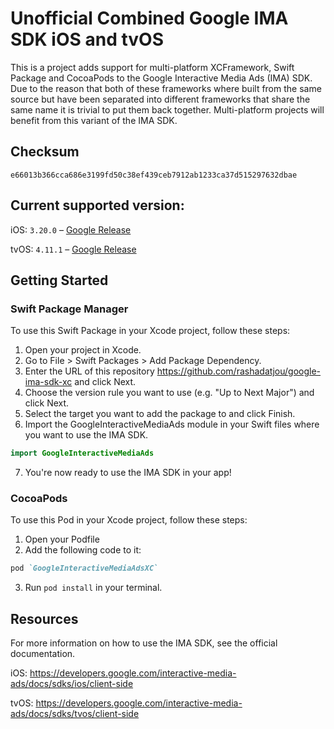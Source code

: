 # Unofficial Combined Google IMA SDK iOS and tvOS

This is a project adds support for multi-platform XCFramework, Swift Package and CocoaPods to the Google Interactive Media Ads (IMA) SDK. Due to the reason that both of these frameworks where built from the same source but have been separated into different frameworks that share the same name it is trivial to put them back together. Multi-platform projects will benefit from this variant of the IMA SDK.

## Checksum

```
e66013b366cca686e3199fd50c38ef439ceb7912ab1233ca37d515297632dbae
```

## Current supported version:

iOS: `3.20.0` – [Google Release](https://developers.google.com/interactive-media-ads/docs/sdks/ios/client-side/download)

tvOS: `4.11.1` – [Google Release](https://developers.google.com/interactive-media-ads/docs/sdks/tvos/client-side/download)

## Getting Started

### Swift Package Manager

To use this Swift Package in your Xcode project, follow these steps:

1. Open your project in Xcode.
2. Go to File > Swift Packages > Add Package Dependency.
3. Enter the URL of this repository https://github.com/rashadatjou/google-ima-sdk-xc and click Next.
4. Choose the version rule you want to use (e.g. "Up to Next Major") and click Next.
5. Select the target you want to add the package to and click Finish.
6. Import the GoogleInteractiveMediaAds module in your Swift files where you want to use the IMA SDK.

```Swift
import GoogleInteractiveMediaAds
```

7. You're now ready to use the IMA SDK in your app!

### CocoaPods

To use this Pod in your Xcode project, follow these steps:

1. Open your Podfile
2. Add the following code to it:

```ruby
pod `GoogleInteractiveMediaAdsXC`
```

3. Run `pod install` in your terminal.

## Resources

For more information on how to use the IMA SDK, see the official documentation.

iOS: https://developers.google.com/interactive-media-ads/docs/sdks/ios/client-side

tvOS: https://developers.google.com/interactive-media-ads/docs/sdks/tvos/client-side
